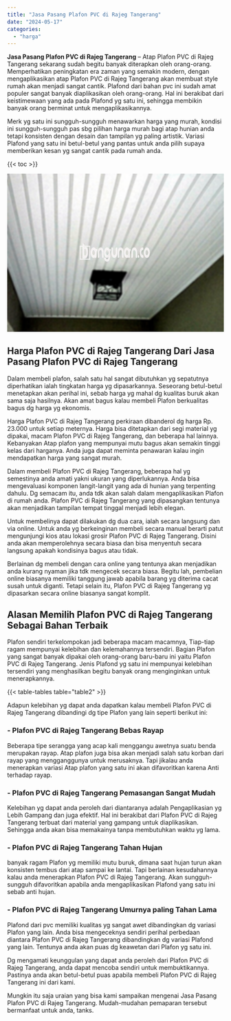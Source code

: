 ```yaml
---
title: "Jasa Pasang Plafon PVC di Rajeg Tangerang"
date: "2024-05-17"
categories: 
  - "harga"
---
```


**Jasa Pasang Plafon PVC di Rajeg Tangerang** – Atap Plafon PVC di Rajeg Tangerang sekarang sudah begitu banyak diterapkan oleh orang-orang. Memperhatikan peningkatan era zaman yang semakin modern, dengan mengaplikasikan atap Plafon PVC di Rajeg Tangerang akan membuat style rumah akan menjadi sangat cantik. Plafond dari bahan pvc ini sudah amat populer sangat banyak diaplikasikan oleh orang-orang. Hal ini berakibat dari keistimewaan yang ada pada Plafond yg satu ini, sehingga membikin banyak orang berminat untuk mengaplikasikannya.

Merk yg satu ini sungguh-sungguh menawarkan harga yang murah, kondisi ini sungguh-sungguh pas sbg pilihan harga murah bagi atap hunian anda tetapi konsisten dengan desain dan tampilan yg paling artistik. Variasi Plafond yang satu ini betul-betul yang pantas untuk anda pilih supaya memberikan kesan yg sangat cantik pada rumah anda.

{{< toc >}}

![Jasa Pasang Plafon PVC di Rajeg Tangerang](/images/flafond-pvc-murah31.png)

## Harga Plafon PVC di Rajeg Tangerang Dari Jasa Pasang Plafon PVC di Rajeg Tangerang

Dalam membeli plafon, salah satu hal sangat dibutuhkan yg sepatutnya diperhatikan ialah tingkatan harga yg dipasarkannya. Seseorang betul-betul menetapkan akan perihal ini, sebab harga yg mahal dg kualitas buruk akan sama saja hasilnya. Akan amat bagus kalau membeli Plafon berkualitas bagus dg harga yg ekonomis.

Harga Plafon PVC di Rajeg Tangerang perkiraan dibanderol dg harga Rp. 23.000 untuk setiap meternya. Harga bisa ditetapkan dari segi material yg dipakai, macam Plafon PVC di Rajeg Tangerang, dan beberapa hal lainnya. Kebanyakan Atap plafon yang mempunyai mutu bagus akan semakin tinggi kelas dari harganya. Anda juga dapat meminta penawaran kalau ingin mendapatkan harga yang sangat murah.

Dalam membeli Plafon PVC di Rajeg Tangerang, beberapa hal yg semestinya anda amati yakni ukuran yang diperlukannya. Anda bisa mengevaluasi komponen langit-langit yang ada di hunian yang terpenting dahulu. Dg semacam itu, anda tdk akan salah dalam mengaplikasikan Plafon di rumah anda. Plafon PVC di Rajeg Tangerang yang dipasangkan tentunya akan menjadikan tampilan tempat tinggal menjadi lebih elegan.

Untuk membelinya dapat dilakukan dg dua cara, ialah secara langsung dan via online. Untuk anda yg berkeinginan membeli secara manual berarti patut mengunjungi kios atau lokasi grosir Plafon PVC di Rajeg Tangerang. Disini anda akan memperolehnya secara biasa dan bisa menyentuh secara langsung apakah kondisinya bagus atau tidak.

Berlainan dg membeli dengan cara online yang tentunya akan menjadikan anda kurang nyaman jika tdk mengecek secara biasa. Begitu lah, pembelian online biasanya memiliki tanggung jawab apabila barang yg diterima cacat susah untuk diganti. Tetapi selain itu, Plafon PVC di Rajeg Tangerang yg dipasarkan secara online biasanya sangat komplit.

## Alasan Memilih Plafon PVC di Rajeg Tangerang Sebagai Bahan Terbaik

Plafon sendiri terkelompokan jadi beberapa macam macamnya, Tiap-tiap ragam mempunyai kelebihan dan kelemahannya tersendiri. Bagian Plafon yang sangat banyak dipakai oleh orang-orang baru-baru ini yaitu Plafon PVC di Rajeg Tangerang. Jenis Plafond yg satu ini mempunyai kelebihan tersendiri yang menghasilkan begitu banyak orang menginginkan untuk menerapkannya.

{{< table-tables table="table2" >}}

Adapun kelebihan yg dapat anda dapatkan kalau membeli Plafon PVC di Rajeg Tangerang dibandingi dg tipe Plafon yang lain seperti berikut ini:

### \- Plafon PVC di Rajeg Tangerang Bebas Rayap

Beberapa tipe serangga yang acap kali menggangu awetnya suatu benda merupakan rayap. Atap plafon juga bisa akan menjadi salah satu korban dari rayap yang mengganggunya untuk merusaknya. Tapi jikalau anda menerapkan variasi Atap plafon yang satu ini akan difavoritkan karena Anti terhadap rayap.

### \- Plafon PVC di Rajeg Tangerang Pemasangan Sangat Mudah

Kelebihan yg dapat anda peroleh dari diantaranya adalah Pengaplikasian yg Lebih Gampang dan juga efektif. Hal ini berakibat dari Plafon PVC di Rajeg Tangerang terbuat dari material yang gampang untuk diaplikasikan. Sehingga anda akan bisa memakainya tanpa membutuhkan waktu yg lama.

### \- Plafon PVC di Rajeg Tangerang Tahan Hujan

banyak ragam Plafon yg memiliki mutu buruk, dimana saat hujan turun akan konsisten tembus dari atap sampai ke lantai. Tapi berlainan kesudahannya kalau anda menerapkan Plafon PVC di Rajeg Tangerang. Akan sungguh-sungguh difavoritkan apabila anda mengaplikasikan Plafond yang satu ini sebab anti hujan.

### \- Plafon PVC di Rajeg Tangerang Umurnya paling Tahan Lama

Plafond dari pvc memiliki kualitas yg sangat awet dibandingkan dg variasi Plafon yang lain. Anda bisa mengeceknya sendiri perihal perbedaan diantara Plafon PVC di Rajeg Tangerang dibandingkan dg variasi Plafond yang lain. Tentunya anda akan puas dg keawetan dari Plafon yg satu ini.

Dg mengamati keunggulan yang dapat anda peroleh dari Plafon PVC di Rajeg Tangerang, anda dapat mencoba sendiri untuk membuktikannya. Pastinya anda akan betul-betul puas apabila membeli Plafon PVC di Rajeg Tangerang ini dari kami.

Mungkin itu saja uraian yang bisa kami sampaikan mengenai Jasa Pasang Plafon PVC di Rajeg Tangerang. Mudah-mudahan pemaparan tersebut bermanfaat untuk anda, tanks.
